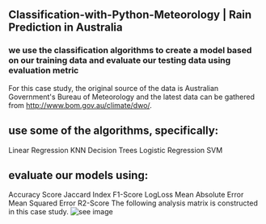 ## Classification-with-Python-Meteorology | Rain Prediction in Australia

### we use the classification algorithms to create a model based on our training data and evaluate our testing data using evaluation metric
For this case study, the original source of the data is Australian Government's Bureau of Meteorology and the latest data can be gathered from http://www.bom.gov.au/climate/dwo/.

## use some of the algorithms, specifically:

Linear Regression
KNN
Decision Trees
Logistic Regression
SVM

## evaluate our models using:

Accuracy Score
Jaccard Index
F1-Score
LogLoss
Mean Absolute Error
Mean Squared Error
R2-Score
The following analysis matrix is constructed in this case study.
![see image](https://github.com/fahadmhd/Rain-Prediction-in-Australia--Classification-with-Python--for-Meteorology/blob/main/analysis.png?raw=true)
